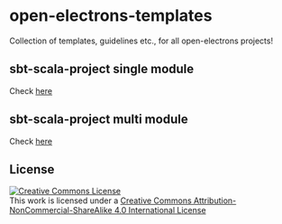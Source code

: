 # open-electrons-templates

Collection of templates, guidelines etc., for all open-electrons projects!

## sbt-scala-project single module

Check [here](https://github.com/open-electrons/open-electrons-templates/tree/master/open-electrons-sbt-template.g8)

## sbt-scala-project multi module

Check [here](https://github.com/open-electrons/open-electrons-templates/tree/master/open-electrons-sbt-template-multi-module.g8)

## License

<a rel="license" href="http://creativecommons.org/licenses/by-nc-sa/4.0/"><img alt="Creative Commons License" style="border-width:0" src="https://i.creativecommons.org/l/by-nc-sa/4.0/88x31.png" /></a><br />This work is licensed under a <a rel="license" href="http://creativecommons.org/licenses/by-nc-sa/4.0/">
Creative Commons Attribution-NonCommercial-ShareAlike 4.0 International License
</a>
